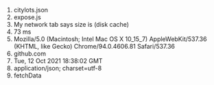 1) citylots.json
2) expose.js
3) My network tab says size is (disk cache)
4) 73 ms
5) Mozilla/5.0 (Macintosh; Intel Mac OS X 10_15_7) AppleWebKit/537.36 (KHTML, like Gecko) Chrome/94.0.4606.81 Safari/537.36
6) github.com
7) Tue, 12 Oct 2021 18:38:02 GMT
8) application/json; charset=utf-8
9) fetchData